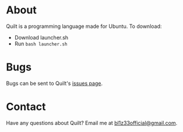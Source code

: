 # About
Quilt is a programming language made for Ubuntu. To download:
- Download launcher.sh
- Run `bash launcher.sh`

# Bugs
Bugs can be sent to Quilt's [issues page](https://github.com/oogabooga5/quilt/issues).

# Contact
Have any questions about Quilt? Email me at [bl1z33official@gmail.com](mailto:bl1z33official@gmail.com).
